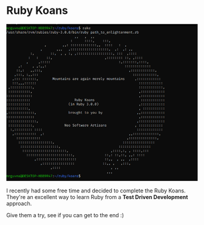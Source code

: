 # Ruby Koans

![100% Ruby Koans Completion](https://github.com/CoderJayUK/koans/blob/main/screenshot.PNG)

I recently had some free time and decided to complete the Ruby Koans. They're
an excellent way to learn Ruby from a **Test Driven Development** approach.

Give them a try, see if you can get to the end :)
